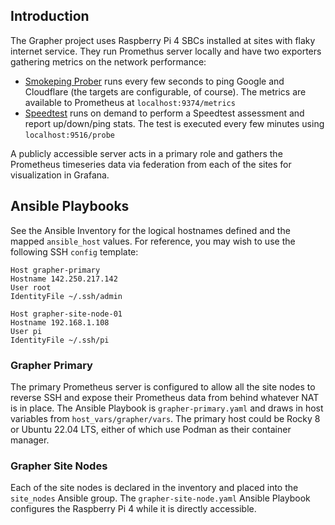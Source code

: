 ## Introduction

The Grapher project uses Raspberry Pi 4 SBCs installed at sites with flaky internet service. They run Promethus server locally and have two exporters gathering metrics on the network performance:

- [Smokeping Prober](https://github.com/SuperQ/smokeping_prober) runs every few seconds to ping Google and Cloudflare (the targets are configurable, of course). The metrics are available to Prometheus at `localhost:9374/metrics`
- [Speedtest](https://github.com/jeanralphaviles/prometheus_speedtest) runs on demand to perform a Speedtest assessment and report up/down/ping stats. The test is executed every few minutes using `localhost:9516/probe`

A publicly accessible server acts in a primary role and gathers the Prometheus timeseries data via federation from each of the sites for visualization in Grafana.

## Ansible Playbooks

See the Ansible Inventory for the logical hostnames defined and the mapped `ansible_host` values. For reference, you may wish to use the following SSH `config` template:

```text
Host grapher-primary
Hostname 142.250.217.142
User root
IdentityFile ~/.ssh/admin

Host grapher-site-node-01
Hostname 192.168.1.108
User pi
IdentityFile ~/.ssh/pi
```

### Grapher Primary

The primary Prometheus server is configured to allow all the site nodes to reverse SSH and expose their Prometheus data from behind whatever NAT is in place. The Ansible Playbook is `grapher-primary.yaml` and draws in host variables from `host_vars/grapher/vars`. The primary host could be Rocky 8 or Ubuntu 22.04 LTS, either of which use Podman as their container manager.

### Grapher Site Nodes

Each of the site nodes is declared in the inventory and placed into the `site_nodes` Ansible group. The `grapher-site-node.yaml` Ansible Playbook configures the Raspberry Pi 4 while it is directly accessible.
